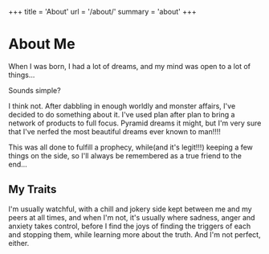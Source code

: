 +++
title = 'About'
url = '/about/'
summary = 'about'
+++  

# About Me  

When I was born, I had a lot of dreams, and my mind was open to a lot
of things...  

Sounds simple?  

I think not. After dabbling in enough worldly and monster affairs,
I've decided to do something about it. I've used plan after plan to
bring a network of products to full focus. Pyramid dreams it might,
but I'm very sure that I've nerfed the most beautiful dreams ever 
known to man!!!!  

This was all done to fulfill a prophecy, while(and it's legit!!!)
keeping a few things on the side, so I'll always be remembered as
a true friend to the end...  

## My Traits  

I'm usually watchful, with a chill and jokery side kept between me
and my peers at all times, and when I'm not, it's usually where
sadness, anger and anxiety takes control, before I find the joys
of finding the triggers of each and stopping them, while 
learning more about the truth. And I'm not perfect, either.  